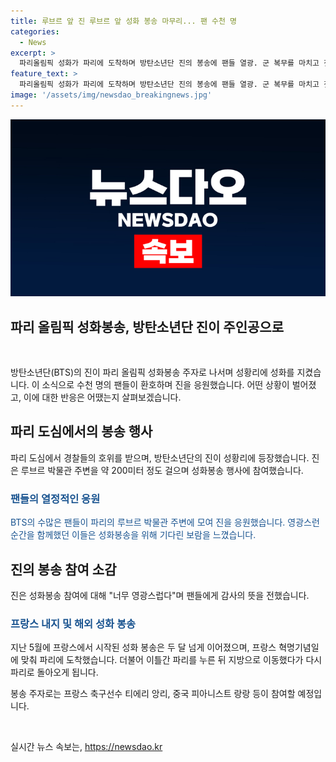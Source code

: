 ```yaml
---
title: 루브르 앞 진 루브르 앞 성화 봉송 마무리... 팬 수천 명
categories:
  - News
excerpt: >
  파리올림픽 성화가 파리에 도착하며 방탄소년단 진의 봉송에 팬들 열광. 군 복무를 마치고 첫 봉송에 참여한 진, 수천 명의 팬들에게 감사 인사. 프랑스 남부에서 시작된 성화봉송은 14일 파리 도착, 26일 개막식에 다시 돌아올 예정. 파리 시내 봉송 주자로는 티에리 앙리, 랑랑 등이 참여할 예정.
feature_text: >
  파리올림픽 성화가 파리에 도착하며 방탄소년단 진의 봉송에 팬들 열광. 군 복무를 마치고 첫 봉송에 참여한 진, 수천 명의 팬들에게 감사 인사. 프랑스 남부에서 시작된 성화봉송은 14일 파리 도착, 26일 개막식에 다시 돌아올 예정. 파리 시내 봉송 주자로는 티에리 앙리, 랑랑 등이 참여할 예정.
image: '/assets/img/newsdao_breakingnews.jpg'
---
```


<p><img src="/assets/img/newsdao_breakingnews.jpg" alt="flaretime 속보" /></p>

<h2>파리 올림픽 성화봉송, 방탄소년단 진이 주인공으로</h2>

<p data-ke-size="size16">&nbsp;</p>

<p>방탄소년단(BTS)의 진이 파리 올림픽 성화봉송 주자로 나서며 성황리에 성화를 지켰습니다. 이 소식으로 수천 명의 팬들이 환호하며 진을 응원했습니다. 어떤 상황이 벌어졌고, 이에 대한 반응은 어땠는지 살펴보겠습니다.</p>

<h2 data-ke-size="size26">파리 도심에서의 봉송 행사</h2>

<p>파리 도심에서 경찰들의 호위를 받으며, 방탄소년단의 진이 성황리에 등장했습니다. 진은 루브르 박물관 주변을 약 200미터 정도 걸으며 성화봉송 행사에 참여했습니다.</p>

<h3><span style="color: #1a5490;">팬들의 열정적인 응원</span></h3>

<p><span style="color: #1a5490;">BTS의 수많은 팬들이 파리의 루브르 박물관 주변에 모여 진을 응원했습니다. 영광스런 순간을 함께했던 이들은 성화봉송을 위해 기다린 보람을 느꼈습니다.</span></p>

<h2 data-ke-size="size26">진의 봉송 참여 소감</h2>

<p>진은 성화봉송 참여에 대해 "너무 영광스럽다"며 팬들에게 감사의 뜻을 전했습니다.</p>

<h3><span style="color: #1a5490;">프랑스 내지 및 해외 성화 봉송</span></h3>

<p>지난 5월에 프랑스에서 시작된 성화 봉송은 두 달 넘게 이어졌으며, 프랑스 혁명기념일에 맞춰 파리에 도착했습니다. 더불어 이틀간 파리를 누른 뒤 지방으로 이동했다가 다시 파리로 돌아오게 됩니다.</p>

<p>봉송 주자로는 프랑스 축구선수 티에리 앙리, 중국 피아니스트 랑랑 등이 참여할 예정입니다.</p>

<p data-ke-size="size16">&nbsp;</p>
실시간 뉴스 속보는, <a href="https://newsdao.kr" rel="dofollow">https://newsdao.kr</a>


